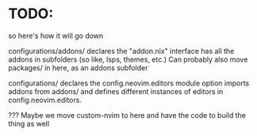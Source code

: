 # TODO:

so here's how it will go down

configurations/addons/
declares the "addon.nix" interface
has all the addons in subfolders (so like, lsps, themes, etc.)
Can probably also move packages/ in here, as an addons subfolder

configurations/
declares the config.neovim.editors module option
imports addons from addons/ and defines different instances of editors
in config.neovim.editors.

??? Maybe we move custom-nvim to here and have the code to build the thing as well
